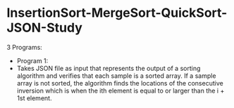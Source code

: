 # InsertionSort-MergeSort-QuickSort-JSON-Study
3 Programs:
- Program 1:
- 	Takes JSON file as input that represents the output of a sorting algorithm and verifies that
	each sample is a sorted array.
  If a sample array is not sorted, the algorithm finds the locations of the consecutive inversion which is when the ith element is equal to or larger than the i + 1st element. 
